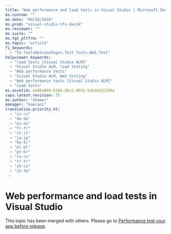 ```yaml
---
title: "Web performance and load tests in Visual Studio | Microsoft Docs"
ms.custom: ""
ms.date: "09/28/2016"
ms.prod: "visual-studio-tfs-dev14"
ms.reviewer: ""
ms.suite: ""
ms.tgt_pltfrm: ""
ms.topic: "article"
f1_keywords: 
  - "VS.ToolsOptionsPages.Test_Tools.Web_Test"
helpviewer_keywords: 
  - "load tests [Visual Studio ALM]"
  - "Visual Studio ALM, load testing"
  - "Web performance tests"
  - "Visual Studio ALM, Web testing"
  - "Web performance tests [Visual Studio ALM]"
  - "load tests"
ms.assetid: e0d6a0b9-61bb-46c2-9651-54a1b632209a
caps.latest.revision: 75
ms.author: "ahomer"
manager: "kamrani"
translation.priority.ht: 
  - "cs-cz"
  - "de-de"
  - "es-es"
  - "fr-fr"
  - "it-it"
  - "ja-jp"
  - "ko-kr"
  - "pl-pl"
  - "pt-br"
  - "ru-ru"
  - "tr-tr"
  - "zh-cn"
  - "zh-tw"
---
```

# Web performance and load tests in Visual Studio
This topic has been merged with others. Please go to [Performance test your app before release](../test/performance-test-your-app-before-release.md).
